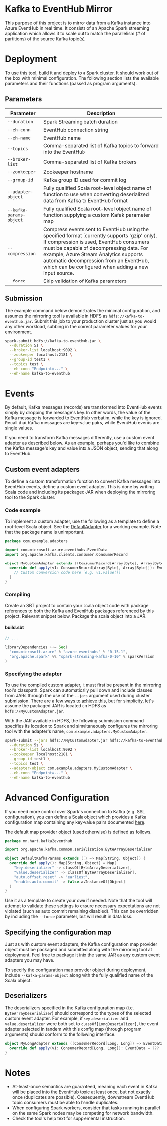 # Kafka to EventHub Mirror
This purpose of this project is to mirror data from a Kafka instance into Azure EventHub in real time. It consists of an Apache Spark streaming application which allows it to scale out to match the parallelism (# of partitions) of the source Kafka topic(s).

# Deployment
To use this tool, build it and deploy to a Spark cluster. It should work out of the box with minimal configuration. The following section lists the available parameters and their functions (passed as program arguments).

## Parameters
| Parameter | Description |
| --- | --- |
`--duration` | Spark Streaming batch duration
`--eh-conn` | EventHub connection string
`--eh-name` | EventHub name
`--topics` |  Comma-separated list of Kafka topics to forward into the EventHub
`--broker-list` | Comma-separated list of Kafka brokers
`--zookeeper` | Zookeeper hostname
`--group-id` | Kafka group ID used for commit log
`--adapter-object` | Fully qualified Scala root-level object name of function to use when converting deserialized data from Kafka to EventHub format
`--kafka-params-object` | Fully qualified Scala root-level object name of function supplying a custom Kafak parameter map
`--compression` | Compress events sent to EventHub using the specified format (currently supports 'gzip' only). If compression is used, EventHub consumers must be capable of decompressing data. For example, Azure Stream Analytics supports automatic decompression from an EventHub, which can be configured when adding a new input source.
`--force` | Skip validation of Kafka parameters

## Submission
The example command below demonstrates the minimal configuration, and assumes the mirroring tool is available in HDFS as `hdfs://kafka-to-eventhub.jar`. Submit this job to your production cluster just as you would any other workload, subbing in the correct parameter values for your environment.

```sh
spark-submit hdfs://kafka-to-eventhub.jar \
  --duration 5s \
  --broker-list localhost:9092 \
  --zookeeper localhost:2181 \
  --group-id test1 \
  --topics test \
  --eh-conn "Endpoint=..." \
  --eh-name kafka-to-eventhub
```

# Events
By default, Kafka messages (records) are transformed into EventHub events simply by dropping the message's key. In other words, the value of the Kafka message is forwarded to EventHub verbatim, while the key is ignored. Recall that Kafka messages are key-value pairs, while EventHub events are single values.

If you need to transform Kafka messages differently, use a custom event adapter as described below. As an example, perhaps you'd like to combine the Kafka message's key and value into a JSON object, sending that along to EventHub.

## Custom event adapters
To define a custom transformation function to convert Kafka messages into EventHub events, define a custom event adapter. This is done by writing Scala code and including its packaged JAR when deploying the mirroring tool to the Spark cluster.

### Code example
To implement a custom adapter, use the following as a template to define a root-level Scala object. See the [DefaultAdapter](src/main/scala/mn/hart/kafka2eventhub/DefaultAdapter.scala) for a working example. Note that the package name is unimportant.

```scala
package com.example.adapters

import com.microsoft.azure.eventhubs.EventData
import org.apache.kafka.clients.consumer.ConsumerRecord

object MyCustomAdapter extends ((ConsumerRecord[Array[Byte], Array[Byte]]) => EventData) with Serializable {
  override def apply(v1: ConsumerRecord[Array[Byte], Array[Byte]]): EventData = {
    // Custom conversion code here (e.g. v1.value())
  }
}
```

### Compiling
Create an SBT project to contain your scala object code with package references to both the Kafka and EventHub packages referenced by this project. Relevant snippet below. Package the scala object into a JAR.

#### build.sbt
```scala
// ...

libraryDependencies ++= Seq(
  "com.microsoft.azure" % "azure-eventhubs" % "0.15.1",
  "org.apache.spark" %% "spark-streaming-kafka-0-10" % sparkVersion
)
```

### Specifying the adapter
To use the compiled custom adapter, it must first be present in the mirroring tool's classpath. Spark can automatically pull down and include classes from JARs through the use of the `--jars` argument used during cluster submission. There are a [few ways to achieve this](https://spark.apache.org/docs/latest/submitting-applications.html#advanced-dependency-management), but for simplicity, let's assume the packaged JAR is located on HDFS as `hdfs://MyCustomAdapter.jar`.

With the JAR available in HDFS, the following submission command specifies its location to Spark and simultaneously configures the mirroring tool with the adapter's name, `com.example.adapters.MyCustomAdapter`.

```sh
spark-submit --jars hdfs://MyCustomAdapter.jar hdfs://kafka-to-eventhub.jar \
  --duration 5s \
  --broker-list localhost:9092 \
  --zookeeper localhost:2181 \
  --group-id test1 \
  --topics test \
  --adapter-object com.example.adapters.MyCustomAdapter \
  --eh-conn "Endpoint=..." \
  --eh-name kafka-to-eventhub
```

# Advanced Configuration
If you need more control over Spark's connection to Kafka (e.g. SSL configuration), you can define a Scala object which provides a Kafka configuration map containing any key-value pairs documented [here](http://kafka.apache.org/documentation.html#newconsumerconfigs).

The default map provider object (used otherwise) is defined as follows.

```scala
package mn.hart.kafka2eventhub

import org.apache.kafka.common.serialization.ByteArrayDeserializer

object DefaultKafkaParams extends (() => Map[String, Object]) {
  override def apply(): Map[String, Object] = Map(
    "key.deserializer" -> classOf[ByteArrayDeserializer],
    "value.deserializer" -> classOf[ByteArrayDeserializer],
    "auto.offset.reset" -> "earliest",
    "enable.auto.commit" -> false.asInstanceOf[Object]
  )
}
```

Use it as a template to create your own if needed. Note that the tool will attempt to validate these settings to ensure necessary expectations are not violated (such as auto commit remaining disabled). This can be overridden by including the `--force` parameter, but will result in data loss.

## Specifying the configuration map
Just as with custom event adapters, the Kafka configuration map provider object must be packaged and submitted along with the mirroring tool at deployment. Feel free to package it into the same JAR as any custom event adapters you may have.

To specify the configuration map provider object during deployment, include `--kafka-params-object` along with the fully qualified name of the Scala object.

## Deserializers

The deserializers specified in the Kafka configuration map (i.e. `ByteArrayDeserializer`) should correspond to the types of the selected custom event adapter. For example, if `key.deserializer` and `value.deserializer` were both set to `classOf[LongDeserializer]`, the event adapter selected in tandem with this config map (through program arguments) should conform to the following interface.

```scala
object MyLongAdapter extends ((ConsumerRecord[Long, Long]) => EventData) with Serializable {
  override def apply(v1: ConsumerRecord[Long, Long]): EventData = ???
}
```

# Notes
- At-least-once semantics are guaranteed, meaning each event in Kafka will be placed into the EventHub topic at least once, but not exactly once (duplicates are possible). Consequently, downstream EventHub topic consumers must be able to handle duplicates.
- When configuring Spark workers, consider that tasks running in parallel on the same Spark nodes may be competing for network bandwidth.
- Check the tool's help text for supplemental instruction.

